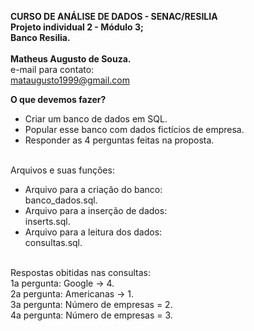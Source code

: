 **CURSO DE ANÁLISE DE DADOS - SENAC/RESILIA** <br>
**Projeto individual 2 - Módulo 3;** <br>
**Banco Resilia.** <br><br>
**Matheus Augusto de Souza.** <br>
e-mail para contato: <br>
mataugusto1999@gmail.com <br>


**O que devemos fazer?** <br>
- Criar um banco de dados em SQL.<br>
- Popular esse banco com dados fictícios de empresa.<br>
- Responder as 4 perguntas feitas na proposta.<br><br>

Arquivos e suas funções: <br>

* Arquivo para a criação do banco: <br>banco_dados.sql. <br>
* Arquivo para a inserção de dados: <br>inserts.sql. <br>
* Arquivo para a leitura dos dados: <br>consultas.sql. 
<br><br>

Respostas obitidas nas consultas: <br>
1a pergunta: Google -> 4. <br>
2a pergunta: Americanas -> 1. <br>
3a pergunta: Número de empresas = 2. <br>
4a pergunta: Número de empresas = 3. <br>
